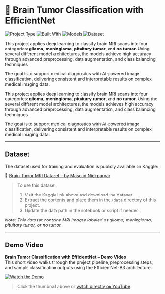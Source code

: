 # 🧠 Brain Tumor Classification with EfficientNet

![Project Type](https://img.shields.io/badge/Project-Medical%20Imaging-blue)
![Built With](https://img.shields.io/badge/Built%20With-Python-yellow)
![Models](https://img.shields.io/badge/Models-Multi--CNN-green)
![Dataset](https://img.shields.io/badge/Dataset-Kaggle-lightgrey)


This project applies deep learning to classify brain MRI scans into four categories: **glioma**, **meningioma**, **pituitary tumor**, and **no tumor**. Using several different model architectures, the models achieve high accuracy through advanced preprocessing, data augmentation, and class balancing techniques.

The goal is to support medical diagnostics with AI-powered image classification, delivering consistent and interpretable results on complex medical imaging data.


This project applies deep learning to classify brain MRI scans into four categories: **glioma**, **meningioma**, **pituitary tumor**, and **no tumor**. Using the several different model architectures, the models achieves high accuracy through advanced preprocessing, data augmentation, and class balancing techniques.  

The goal is to support medical diagnostics with AI-powered image classification, delivering consistent and interpretable results on complex medical imaging data.

---

## Dataset

The dataset used for training and evaluation is publicly available on Kaggle:

🔗 [Brain Tumor MRI Dataset – by Masoud Nickparvar](https://www.kaggle.com/datasets/masoudnickparvar/brain-tumor-mri-dataset)

> To use this dataset:
> 1. Visit the Kaggle link above and download the dataset.
> 2. Extract the contents and place them in the `/data` directory of this project.
> 3. Update the data path in the notebook or script if needed.

*Note: This dataset contains MRI images labeled as glioma, meningioma, pituitary tumor, or no tumor.*

---

## Demo Video

**Brain Tumor Classification with EfficientNet – Demo Video**  
This short video walks through the project pipeline, preprocessing steps, and sample classification outputs using the EfficientNet-B3 architecture.

[![Watch the Demo](https://img.youtube.com/vi/WE_FidERbgs/0.jpg)](https://youtu.be/WE_FidERbgs)

> Click the thumbnail above or [watch directly on YouTube](https://youtu.be/WE_FidERbgs).



